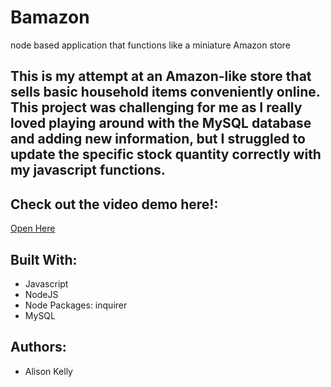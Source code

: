 # Bamazon
node based application that functions like a miniature Amazon store

## This is my attempt at an Amazon-like store that sells basic household items conveniently online. This project was challenging for me as I really loved playing around with the MySQL database and adding new information, but I struggled to update the specific stock quantity correctly with my javascript functions.


## Check out the video demo here!: 
[Open Here](https://drive.google.com/file/d/1ha6lZFvGUyrATYTgbFnQt5eBcYDAiTQb/view "Bamazon")


## Built With:
* Javascript
* NodeJS
* Node Packages: inquirer
* MySQL

## Authors: 
* Alison Kelly
